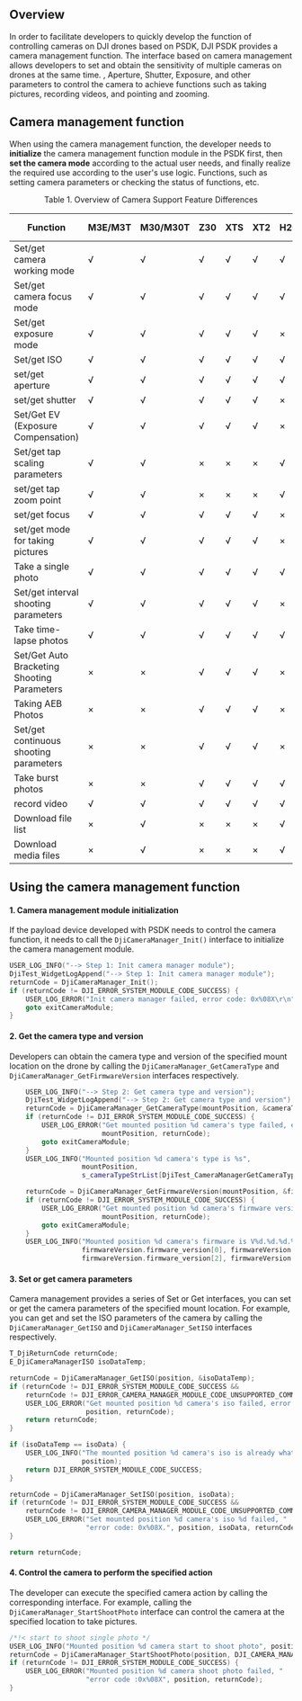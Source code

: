 ## Overview

In order to facilitate developers to quickly develop the function of controlling cameras on DJI drones based on PSDK, DJI PSDK provides a camera management function. The interface based on camera management allows developers to set and obtain the sensitivity of multiple cameras on drones at the same time. , Aperture, Shutter, Exposure, and other parameters to control the camera to achieve functions such as taking pictures, recording videos, and pointing and zooming.

## Camera management function

When using the camera management function, the developer needs to **initialize** the camera management function module in the PSDK first, then **set the camera mode** according to the actual user needs, and finally realize the required use according to the user's use logic. Functions, such as setting camera parameters or checking the status of functions, etc.

<div>
<div style="text-align: center"> <p> Table 1. Overview of Camera Support Feature Differences </p>
</div>
<table>
<thead>
<tr>
<th>Function</th>
<th>M3E/M3T</th>
<th>M30/M30T</th>
<th>Z30</th>
<th>XTS</th>
<th>XT2</th>
<th>H20</th>
<th>H20T</th>
<th>H20N</th>
<th>P1</th>
<th>L1</th>
<th>PSDK Camera</th>
</tr>
</thead>
<tbody>
<tr>
<td>Set/get camera working mode</td>
<td>√</td>
<td>√</td>
<td>√</td>
<td>√</td>
<td>√</td>
<td>√</td>
<td>√</td>
<td>√</td>
<td>√</td>
<td>√</td>
<td>√</td>
</tr>
<tr>
<td>Set/get camera focus mode</td>
<td>√</td>
<td>√</td>
<td>√</td>
<td>√</td>
<td>√</td>
<td>√</td>
<td>×</td>
<td>×</td>
<td>×</td>
<td>√</td>
<td>√</td>
</tr>
<tr>
<td>Set/get exposure mode</td>
<td>√</td>
<td>√</td>
<td>√</td>
<td>√</td>
<td>√</td>
<td>×</td>
<td>×</td>
<td>×</td>
<td>×</td>
<td>√</td>
<td>√</td>
</tr>
<tr>
<td>Set/get ISO</td>
<td>√</td>
<td>√</td>
<td>√</td>
<td>√</td>
<td>√</td>
<td>√</td>
<td>×</td>
<td>×</td>
<td>×</td>
<td>√</td>
<td>√</td>
</tr>
<tr>
<td>set/get aperture</td>
<td>√</td>
<td>√</td>
<td>√</td>
<td>√</td>
<td>√</td>
<td>√</td>
<td>×</td>
<td>×</td>
<td>×</td>
<td>√</td>
<td>√</td>
</tr>
<tr>
<td>set/get shutter</td>
<td>√</td>
<td>√</td>
<td>√</td>
<td>√</td>
<td>√</td>
<td>×</td>
<td>×</td>
<td>×</td>
<td>×</td>
<td>√</td>
<td>√</td>
</tr>
<tr>
<td>Set/Get EV (Exposure Compensation)</td>
<td>√</td>
<td>√</td>
<td>√</td>
<td>√</td>
<td>√</td>
<td>×</td>
<td>×</td>
<td>×</td>
<td>×</td>
<td>√</td>
<td>√</td>
</tr>
<tr>
<td>Set/get tap scaling parameters</td>
<td>√</td>
<td>√</td>
<td>×</td>
<td>×</td>
<td>×</td>
<td>√</td>
<td>×</td>
<td>×</td>
<td>×</td>
<td>√</td>
<td>√</td>
</tr>
<tr>
<td>set/get tap zoom point</td>
<td>√</td>
<td>√</td>
<td>×</td>
<td>×</td>
<td>×</td>
<td>√</td>
<td>×</td>
<td>×</td>
<td>×</td>
<td>√</td>
<td>√</td>
</tr>
<tr>
<td>set/get focus</td>
<td>√</td>
<td>√</td>
<td>√</td>
<td>√</td>
<td>√</td>
<td>×</td>
<td>×</td>
<td>×</td>
<td>×</td>
<td>√</td>
<td>√</td>
</tr>
<tr>
<td>set/get mode for taking pictures</td>
<td>√</td>
<td>√</td>
<td>√</td>
<td>√</td>
<td>√</td>
<td>×</td>
<td>×</td>
<td>×</td>
<td>×</td>
<td>√</td>
<td>√</td>
</tr>
<tr>
<td>Take a single photo</td>
<td>√</td>
<td>√</td>
<td>√</td>
<td>√</td>
<td>√</td>
<td>√</td>
<td>√</td>
<td>√</td>
<td>√</td>
<td>√</td>
<td>√</td>
</tr>
<tr>
<td>Set/get interval shooting parameters</td>
<td>√</td>
<td>√</td>
<td>√</td>
<td>√</td>
<td>√</td>
<td>×</td>
<td>×</td>
<td>×</td>
<td>×</td>
<td>×</td>
<td>√</td>
</tr>
<tr>
<td>Take time-lapse photos</td>
<td>√</td>
<td>√</td>
<td>√</td>
<td>√</td>
<td>√</td>
<td>√</td>
<td>√</td>
<td>√</td>
<td>√</td>
<td>×</td>
<td>√</td>
</tr>
<tr>
<td>Set/Get Auto Bracketing Shooting Parameters</td>
<td>×</td>
<td>×</td>
<td>√</td>
<td>√</td>
<td>√</td>
<td>×</td>
<td>×</td>
<td>×</td>
<td>×</td>
<td>×</td>
<td>√</td>
</tr>
<tr>
<td>Taking AEB Photos</td>
<td>×</td>
<td>×</td>
<td>√</td>
<td>√</td>
<td>√</td>
<td>×</td>
<td>×</td>
<td>×</td>
<td>×</td>
<td>×</td>
<td>√</td>
</tr>
<tr>
<td>Set/get continuous shooting parameters</td>
<td>×</td>
<td>×</td>
<td>√</td>
<td>√</td>
<td>√</td>
<td>×</td>
<td>×</td>
<td>×</td>
<td>×</td>
<td>×</td>
<td>√</td>
</tr>
<tr>
<td>Take burst photos</td>
<td>×</td>
<td>×</td>
<td>√</td>
<td>√</td>
<td>√</td>
<td>√</td>
<td>×</td>
<td>×</td>
<td>×</td>
<td>×</td>
<td>√</td>
</tr>
<tr>
<td>record video</td>
<td>√</td>
<td>√</td>
<td>√</td>
<td>√</td>
<td>√</td>
<td>√</td>
<td>√</td>
<td>√</td>
<td>√</td>
<td>√</td>
<td>√</td>
</tr>
<tr>
<td>Download file list</td>
<td>×</td>
<td>√</td>
<td>×</td>
<td>×</td>
<td>×</td>
<td>√</td>
<td>√</td>
<td>√</td>
<td>√</td>
<td>√</td>
<td>√</td>
</tr>
<tr>
<td>Download media files</td>
<td>×</td>
<td>√</td>
<td>×</td>
<td>×</td>
<td>×</td>
<td>√</td>
<td>√</td>
<td>√</td>
<td>√</td>
<td>√</td>
<td>√</td>
</tr>
</tbody>
</table>
</div>

## Using the camera management function

#### 1. Camera management module initialization

If the payload device developed with PSDK needs to control the camera function, it needs to call the `DjiCameraManager_Init()` interface to initialize the camera management module.

```c++
USER_LOG_INFO("--> Step 1: Init camera manager module");
DjiTest_WidgetLogAppend("--> Step 1: Init camera manager module");
returnCode = DjiCameraManager_Init();
if (returnCode != DJI_ERROR_SYSTEM_MODULE_CODE_SUCCESS) {
    USER_LOG_ERROR("Init camera manager failed, error code: 0x%08X\r\n", returnCode);
    goto exitCameraModule;
}
```

#### 2. Get the camera type and version
Developers can obtain the camera type and version of the specified mount location on the drone by calling the `DjiCameraManager_GetCameraType` and `DjiCameraManager_GetFirmwareVersion` interfaces respectively.

```c++
    USER_LOG_INFO("--> Step 2: Get camera type and version");
    DjiTest_WidgetLogAppend("--> Step 2: Get camera type and version");
    returnCode = DjiCameraManager_GetCameraType(mountPosition, &cameraType);
    if (returnCode != DJI_ERROR_SYSTEM_MODULE_CODE_SUCCESS) {
        USER_LOG_ERROR("Get mounted position %d camera's type failed, error code: 0x%08X\r\n",
                       mountPosition, returnCode);
        goto exitCameraModule;
    }
    USER_LOG_INFO("Mounted position %d camera's type is %s",
                  mountPosition,
                  s_cameraTypeStrList[DjiTest_CameraManagerGetCameraTypeIndex(cameraType)].cameraTypeStr);

    returnCode = DjiCameraManager_GetFirmwareVersion(mountPosition, &firmwareVersion);
    if (returnCode != DJI_ERROR_SYSTEM_MODULE_CODE_SUCCESS) {
        USER_LOG_ERROR("Get mounted position %d camera's firmware version failed, error code: 0x%08X\r\n",
                       mountPosition, returnCode);
        goto exitCameraModule;
    }
    USER_LOG_INFO("Mounted position %d camera's firmware is V%d.%d.%d.%d\r\n", mountPosition,
                  firmwareVersion.firmware_version[0], firmwareVersion.firmware_version[1],
                  firmwareVersion.firmware_version[2], firmwareVersion.firmware_version[3]);
```

#### 3. Set or get camera parameters

Camera management provides a series of Set or Get interfaces, you can set or get the camera parameters of the specified mount location. For example, you can get and set the ISO parameters of the camera by calling the `DjiCameraManager_GetISO` and `DjiCameraManager_SetISO` interfaces respectively.

```c
T_DjiReturnCode returnCode;
E_DjiCameraManagerISO isoDataTemp;

returnCode = DjiCameraManager_GetISO(position, &isoDataTemp);
if (returnCode != DJI_ERROR_SYSTEM_MODULE_CODE_SUCCESS &&
    returnCode != DJI_ERROR_CAMERA_MANAGER_MODULE_CODE_UNSUPPORTED_COMMAND) {
    USER_LOG_ERROR("Get mounted position %d camera's iso failed, error code: 0x%08X.",
                   position, returnCode);
    return returnCode;
}

if (isoDataTemp == isoData) {
    USER_LOG_INFO("The mounted position %d camera's iso is already what you expected.",
                  position);
    return DJI_ERROR_SYSTEM_MODULE_CODE_SUCCESS;
}

returnCode = DjiCameraManager_SetISO(position, isoData);
if (returnCode != DJI_ERROR_SYSTEM_MODULE_CODE_SUCCESS &&
    returnCode != DJI_ERROR_CAMERA_MANAGER_MODULE_CODE_UNSUPPORTED_COMMAND) {
    USER_LOG_ERROR("Set mounted position %d camera's iso %d failed, "
                   "error code: 0x%08X.", position, isoData, returnCode);
}

return returnCode;
```

#### 4. Control the camera to perform the specified action

The developer can execute the specified camera action by calling the corresponding interface. For example, calling the `DjiCameraManager_StartShootPhoto` interface can control the camera at the specified location to take pictures.

```c
/*!< start to shoot single photo */
USER_LOG_INFO("Mounted position %d camera start to shoot photo", position);
returnCode = DjiCameraManager_StartShootPhoto(position, DJI_CAMERA_MANAGER_SHOOT_PHOTO_MODE_SINGLE);
if (returnCode != DJI_ERROR_SYSTEM_MODULE_CODE_SUCCESS) {
    USER_LOG_ERROR("Mounted position %d camera shoot photo failed, "
                   "error code :0x%08X", position, returnCode);
}
```

